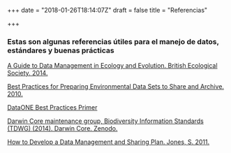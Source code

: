 +++
date = "2018-01-26T18:14:07Z"
draft = false
title = "Referencias"

+++

### Estas son algunas referencias útiles para el manejo de datos, estándares y buenas prácticas


[A Guide to Data Management in Ecology and Evolution. British Ecological Society. 2014.](https://www.britishecologicalsociety.org/wp-content/uploads/2017/06/BES-Data-Guide-2017_web.pdf)


[Best Practices for Preparing Environmental Data Sets to Share and Archive. 2010.](http://daac.ornl.gov/PI/BestPractices-2010.pdf)


[DataONE Best Practices Primer](https://www.dataone.org/sites/all/documents/DataONE_BP_Primer_020212.pdf)


[Darwin Core maintenance group, Biodiversity Information Standards (TDWG) (2014). Darwin Core. Zenodo.](https://doi.org/10.5281/zenodo.592792)


[How to Develop a Data Management and Sharing Plan. Jones, S. 2011.](http://www.dcc.ac.uk/resources/how-guides)


